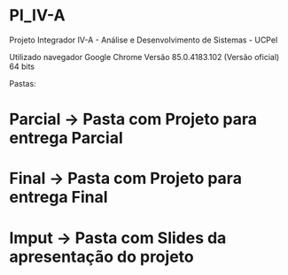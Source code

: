 # PI_IV-A
Projeto Integrador IV-A - Análise e Desenvolvimento de Sistemas - UCPel

Utilizado navegador Google Chrome Versão 85.0.4183.102 (Versão oficial) 64 bits

Pastas:
# Parcial -> Pasta com Projeto para entrega Parcial
# Final   -> Pasta com Projeto para entrega Final
# Imput   -> Pasta com Slides da apresentação do projeto
